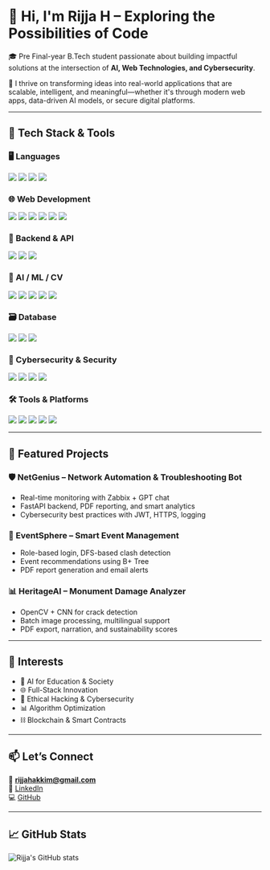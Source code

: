 # 👋 Hi, I'm Rijja H – Exploring the Possibilities of Code

🎓 Pre Final-year B.Tech student passionate about building impactful solutions at the intersection of **AI, Web Technologies, and Cybersecurity**.

🚀 I thrive on transforming ideas into real-world applications that are scalable, intelligent, and meaningful—whether it's through modern web apps, data-driven AI models, or secure digital platforms.

---

## 🧰 Tech Stack & Tools

### 🖥️ Languages
<div align="left">
  <img src="https://img.shields.io/badge/-Python-3776AB?style=flat&logo=python&logoColor=white"/>
  <img src="https://img.shields.io/badge/-JavaScript-F7DF1E?style=flat&logo=javascript&logoColor=black"/>
  <img src="https://img.shields.io/badge/-Java-007396?style=flat&logo=java&logoColor=white"/>
  <img src="https://img.shields.io/badge/-C++-00599C?style=flat&logo=c&logoColor=white"/>
</div>

### 🌐 Web Development
<div align="left">
  <img src="https://img.shields.io/badge/-React-61DAFB?style=flat&logo=react&logoColor=black"/>
  <img src="https://img.shields.io/badge/-HTML5-E34F26?style=flat&logo=html5&logoColor=white"/>
  <img src="https://img.shields.io/badge/-CSS3-1572B6?style=flat&logo=css3&logoColor=white"/>
  <img src="https://img.shields.io/badge/-Tailwind_CSS-06B6D4?style=flat&logo=tailwind-css&logoColor=white"/>
  <img src="https://img.shields.io/badge/-Node.js-339933?style=flat&logo=node.js&logoColor=white"/>
  <img src="https://img.shields.io/badge/-Express-000000?style=flat&logo=express&logoColor=white"/>
</div>

### 🔧 Backend & API
<div align="left">
  <img src="https://img.shields.io/badge/-Flask-000000?style=flat&logo=flask&logoColor=white"/>
  <img src="https://img.shields.io/badge/-FastAPI-009688?style=flat&logo=fastapi&logoColor=white"/>
  <img src="https://img.shields.io/badge/-Firebase-FFCA28?style=flat&logo=firebase&logoColor=black"/>
</div>

### 🤖 AI / ML / CV
<div align="left">
  <img src="https://img.shields.io/badge/-Scikit--Learn-F7931E?style=flat&logo=scikit-learn&logoColor=white"/>
  <img src="https://img.shields.io/badge/-OpenCV-5C3EE8?style=flat&logo=opencv&logoColor=white"/>
  <img src="https://img.shields.io/badge/-YOLOv8-FF6F61?style=flat&logo=ultralytics&logoColor=white"/>
  <img src="https://img.shields.io/badge/-Streamlit-FF4B4B?style=flat&logo=streamlit&logoColor=white"/>
  <img src="https://img.shields.io/badge/-OpenAI_API-412991?style=flat&logo=openai&logoColor=white"/>
</div>

### 🗃️ Database
<div align="left">
  <img src="https://img.shields.io/badge/-SQLite-003B57?style=flat&logo=sqlite&logoColor=white"/>
  <img src="https://img.shields.io/badge/-Firestore-FFCA28?style=flat&logo=firebase&logoColor=black"/>
  <img src="https://img.shields.io/badge/-MySQL-4479A1?style=flat&logo=mysql&logoColor=white"/>
</div>

### 🔐 Cybersecurity & Security
<div align="left">
  <img src="https://img.shields.io/badge/-JWT-000000?style=flat&logo=jsonwebtokens&logoColor=white"/>
  <img src="https://img.shields.io/badge/-OAuth-4285F4?style=flat&logo=google&logoColor=white"/>
  <img src="https://img.shields.io/badge/-AES_Encryption-4B0082?style=flat&logo=gnupg&logoColor=white"/>
  <img src="https://img.shields.io/badge/-HTTPS-228B22?style=flat&logo=letsencrypt&logoColor=white"/>
</div>

### 🛠️ Tools & Platforms
<div align="left">
  <img src="https://img.shields.io/badge/-Git-F05032?style=flat&logo=git&logoColor=white"/>
  <img src="https://img.shields.io/badge/-Figma-F24E1E?style=flat&logo=figma&logoColor=white"/>
  <img src="https://img.shields.io/badge/-Zabbix-DC382D?style=flat&logo=zabbix&logoColor=white"/>
  <img src="https://img.shields.io/badge/-VirtualBox-183A61?style=flat&logo=virtualbox&logoColor=white"/>
  <img src="https://img.shields.io/badge/-Blender-F5792A?style=flat&logo=blender&logoColor=white"/>
</div>

---

## 📌 Featured Projects

### 🛡️ NetGenius – Network Automation & Troubleshooting Bot
- Real-time monitoring with Zabbix + GPT chat
- FastAPI backend, PDF reporting, and smart analytics
- Cybersecurity best practices with JWT, HTTPS, logging


### 📅 EventSphere – Smart Event Management
- Role-based login, DFS-based clash detection
- Event recommendations using B+ Tree
- PDF report generation and email alerts

### 📊 HeritageAI – Monument Damage Analyzer
- OpenCV + CNN for crack detection
- Batch image processing, multilingual support
- PDF export, narration, and sustainability scores

---

## 🎯 Interests
- 🧠 AI for Education & Society  
- 🌐 Full-Stack Innovation  
- 🔐 Ethical Hacking & Cybersecurity  
- 📊 Algorithm Optimization  
- ⛓️ Blockchain & Smart Contracts  

---

## 📫 Let’s Connect
📧 **rijjahakkim@gmail.com**  
🔗 [LinkedIn](https://linkedin.com/in/rijja-h)  
💻 [GitHub](https://github.com/Rijja-explore)

---

## 📈 GitHub Stats
![Rijja's GitHub stats](https://github-readme-stats.vercel.app/api?username=Rijja-explore&show_icons=true&theme=radical)
